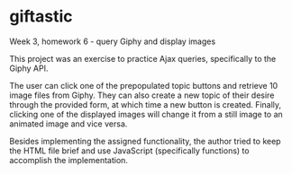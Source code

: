 # giftastic
Week 3, homework 6 - query Giphy and display images

This project was an exercise to practice Ajax queries, specifically to the Giphy API.  

The user can click one of the prepopulated topic buttons and retrieve 10 image files from Giphy.  They can also create a new topic of their desire through the provided form, at which time a new button is created.  Finally, clicking one of the displayed images will change it from a still image to an animated image and vice versa.

Besides implementing the assigned functionality, the author tried to keep the HTML file brief and use JavaScript (specifically functions) to accomplish the implementation.

